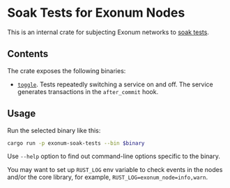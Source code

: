 # Soak Tests for Exonum Nodes

This is an internal crate for subjecting Exonum networks to [soak tests].

## Contents

The crate exposes the following binaries:

- [`toggle`](src/toggle.rs). Tests repeatedly switching a service on and off.
  The service generates transactions in the `after_commit` hook.

## Usage

Run the selected binary like this:

```sh
cargo run -p exonum-soak-tests --bin $binary
```

Use `--help` option to find out command-line options specific to the binary.

You may want to set up `RUST_LOG` env variable to check events in the nodes
and/or the core library, for example, `RUST_LOG=exonum_node=info,warn`.

[soak tests]: https://en.wikipedia.org/wiki/Soak_testing
